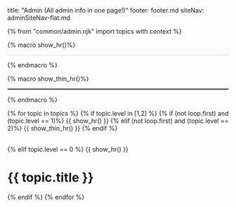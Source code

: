 <frontmatter>
title: "Admin (All admin info in one page!)"
footer: footer.md
siteNav: adminSiteNav-flat.md
</frontmatter>

<link rel="stylesheet" href="../css/main.css">
<link rel="stylesheet" href="../css/admin.css">

<div class="website-content">

<include src="../common/header.md" />

{% from "common/admin.njk" import topics with context %}


{% macro show_hr()%} 
<hr style="border-width: 3px; background-color: #f3ccff">
{% endmacro %}


{% macro show_thin_hr()%} 
<hr style="border-width: 1px; border-color: #f3ccff; border-style: dotted">
{% endmacro %}


{% for topic in topics %} 
{% if topic.level in [1,2] %} 
{% if (not loop.first) and (topic.level == 1)%} 
{{ show_hr() }}
{% elif (not loop.first) and (topic.level == 2)%}
{{ show_thin_hr() }}
{% endif %}
<div id="admin-{{ topic.id }}-anchor"></div>
<div id="admin-{{ topic.id }}">
  <include src="{{ topic.id }}.md#main" />
</div>
<br>
{% elif topic.level == 0 %}
{{ show_hr() }}

# {{ topic.title }}
{% endif %}
{% endfor %}

</div>
